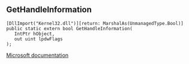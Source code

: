 ## GetHandleInformation

```
[DllImport("Kernel32.dll")][return: MarshalAs(UnmanagedType.Bool)]
public static extern bool GetHandleInformation(
   IntPtr hObject,
   out uint lpdwFlags
);
```

[Microsoft documentation](https://docs.microsoft.com/en-us/windows/win32/api/fileapi/nf-fileapi-gethandleinformation)
